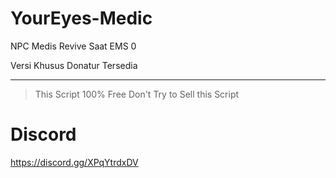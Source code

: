 # YourEyes-Medic
NPC Medis Revive Saat EMS 0

Versi Khusus Donatur Tersedia

---
> This Script 100% Free
> Don't Try to Sell this Script

# Discord
https://discord.gg/XPqYtrdxDV
